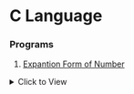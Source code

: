 # C Language

### Programs

1. [Expantion Form of Number](Expantion.c)
<details>
    <summary>Click to View</summary>
    <code>
        #include"stdio.h"
        #include"conio.h"
        
        int main(){
            int no;
            printf("Enter No : ");
            scanf("%d",&no);
            int arr[20];
            int c=1,j=0;
            while (no>0)
            {
                int i=no%10;
                arr[j]=i*c;
                j++;
                printf(" + %d ",i*c);
                no/=10;
                c*=10;
            }
            j--;
            printf("\n");
            for (;j >-1;j--)
            {
                printf(" %d +",arr[j]);
            }
            getch(); 
        }
        
    </code>
                
</details>
